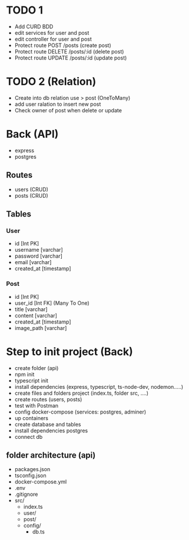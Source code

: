 # TODO 1

- Add CURD BDD
- edit services for user and post
- edit controller for user and post
- Protect route POST /posts (create post)
- Protect route DELETE /posts/:id (delete post)
- Protect route UPDATE /posts/:id (update post)

# TODO 2 (Relation)

- Create into db relation use > post (OneToMany)
- add user ralation to insert new post
- Check owner of post when delete or update

# Back (API)

- express
- postgres

## Routes

- users (CRUD)
- posts (CRUD)

## Tables

### User

- id [Int PK]
- username [varchar]
- password [varchar]
- email [varchar]
- created_at [timestamp]

### Post

- id [Int PK]
- user_id [Int FK] (Many To One)
- title [varchar]
- content [varchar]
- created_at [timestamp]
- image_path [varchar]

# Step to init project (Back)

- create folder (api)
- npm init
- typescript init
- install dependencies (express, typescript, ts-node-dev, nodemon.....)
- create files and folders project (index.ts, folder src, ....)
- create routes (users, posts)
- test with Postman
- config docker-compose (services: postgres, adminer)
- up containers
- create database and tables
- install dependencies postgres
- connect db

## folder architecture (api)

- packages.json
- tsconfig.json
- docker-compose.yml
- .env
- .gitignore
- src/
  - index.ts
  - user/
  - post/
  - config/
    - db.ts
